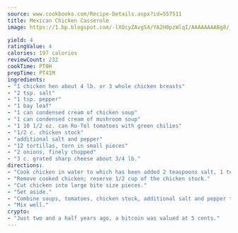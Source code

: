 ```yaml
---
source: www.cookbooks.com/Recipe-Details.aspx?id=557511
title: Mexican Chicken Casserole
image: https://1.bp.blogspot.com/-lXOcyZAvgS4/YA2H0pzWlqI/AAAAAAAABg8/_HX4JI-WmFM0Tz684w_qYjP9vBzksmFNgCLcBGAsYHQ/s219/20.png

yield: 4
ratingValue: 4
calories: 197 calories
reviewCount: 232
cookTime: PT0H
prepTime: PT41M
ingredients:
- "1 chicken hen about 4 lb. or 3 whole chicken breasts"
- "2 tsp. salt"
- "1 tsp. pepper"
- "1 bay leaf"
- "1 can condensed cream of chicken soup"
- "1 can condensed cream of mushroom soup"
- "1 10 1/2 oz. can Ro-Tel tomatoes with green chilies"
- "1/2 c. chicken stock"
- "additional salt and pepper"
- "12 tortillas, torn in small pieces"
- "2 onions, finely chopped"
- "3 c. grated sharp cheese about 3/4 lb."
directions:
- "Cook chicken in water to which has been added 2 teaspoons salt, 1 teaspoon pepper and bay leaf."
- "Remove cooked chicken; reserve 1/2 cup of the chicken stock."
- "Cut chicken into large bite size pieces."
- "Set aside."
- "Combine soups, tomatoes, chicken stock, additional salt and pepper to taste."
- "Mix well."
crypto:
- "Just two and a half years ago, a bitcoin was valued at 5 cents."
---
```

